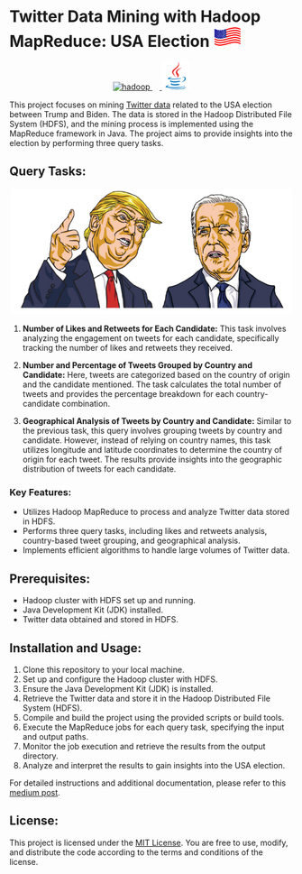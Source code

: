 # Twitter Data Mining with Hadoop MapReduce: USA Election <img src="./images/usa-flag.png" width=50/>

<p align='center'> <a href="https://hadoop.apache.org/" target="_blank" rel="noreferrer"> <img src="https://www.vectorlogo.zone/logos/apache_hadoop/apache_hadoop-icon.svg" alt="hadoop" width="50" height="50"/> </a>ㅤ<a href="https://www.java.com" target="_blank" rel="noreferrer"> <img src="https://raw.githubusercontent.com/devicons/devicon/master/icons/java/java-original.svg" alt="java" width="50" height="50"/> </a></p>
This project focuses on mining <a href="https://www.kaggle.com/datasets/manchunhui/us-election-2020-tweets?select=hashtag_joebiden.csv">Twitter data</a> related to the USA election between Trump and Biden. The data is stored in the Hadoop Distributed File System (HDFS), and the mining process is implemented using the MapReduce framework in Java. The project aims to provide insights into the election by performing three query tasks.

## Query Tasks:
<p align="center"> <img src="./images/donald-biden.png" width="500"/></p>

1. **Number of Likes and Retweets for Each Candidate:** This task involves analyzing the engagement on tweets for each candidate, specifically tracking the number of likes and retweets they received.

2. **Number and Percentage of Tweets Grouped by Country and Candidate:** Here, tweets are categorized based on the country of origin and the candidate mentioned. The task calculates the total number of tweets and provides the percentage breakdown for each country-candidate combination.

3. **Geographical Analysis of Tweets by Country and Candidate:** Similar to the previous task, this query involves grouping tweets by country and candidate. However, instead of relying on country names, this task utilizes longitude and latitude coordinates to determine the country of origin for each tweet. The results provide insights into the geographic distribution of tweets for each candidate.

### Key Features:

- Utilizes Hadoop MapReduce to process and analyze Twitter data stored in HDFS.
- Performs three query tasks, including likes and retweets analysis, country-based tweet grouping, and geographical analysis.
- Implements efficient algorithms to handle large volumes of Twitter data.

## Prerequisites:

- Hadoop cluster with HDFS set up and running.
- Java Development Kit (JDK) installed.
- Twitter data obtained and stored in HDFS.

## Installation and Usage:

1. Clone this repository to your local machine.
2. Set up and configure the Hadoop cluster with HDFS.
3. Ensure the Java Development Kit (JDK) is installed.
4. Retrieve the Twitter data and store it in the Hadoop Distributed File System (HDFS).
5. Compile and build the project using the provided scripts or build tools.
6. Execute the MapReduce jobs for each query task, specifying the input and output paths.
7. Monitor the job execution and retrieve the results from the output directory.
8. Analyze and interpret the results to gain insights into the USA election.

For detailed instructions and additional documentation, please refer to this [medium post](https://pnunofrancog.medium.com/how-to-set-up-hadoop-3-2-1-multi-node-cluster-on-ubuntu-20-04-inclusive-terminology-2dc17b1bff19).

## License:

This project is licensed under the [MIT License](LICENSE). You are free to use, modify, and distribute the code according to the terms and conditions of the license.
